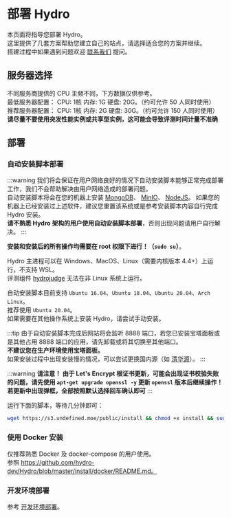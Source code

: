 # 部署 Hydro

本页面将指导您部署 Hydro。  
这里提供了几套方案帮助您建立自己的站点，请选择适合您的方案并继续。  
搭建过程中如果遇到问题欢迎 [联系我们](/#联系我们) 提问。  

## 服务器选择

不同服务商提供的 CPU 主频不同，下方数据仅供参考。  
最低服务器配置： CPU: 1核 内存: 1G 硬盘: 20G。（约可允许 50 人同时使用）  
推荐服务器配置： CPU: 1核 内存: 2G 硬盘: 30G。（约可允许 150 人同时使用）  
**请尽量不要使用突发性能实例或共享型实例，这可能会导致评测时间计量不准确**

## 部署

### 自动安装脚本部署

:::warning
我们将会保证在用户网络良好的情况下自动安装脚本能够正常完成部署工作，我们不会帮助解决由用户网络造成的部署问题。  
自动安装脚本将会在您的机器上安装
[MongoDB](https://www.mongodb.com/try/download/community)、
[MinIO](https://min.io/download)、
[NodeJS](https://nodejs.org/en/download/)。
如果您的机器上已经安装过上述软件，建议您重置该系统或是参考安装脚本内容自行完成 Hydro 安装。  
**请不熟悉 Hydro 架构的用户使用自动安装脚本部署**，否则出现问题请用户自行解决。
:::

**安装和安装后的所有操作均需要在 root 权限下进行！（`sudo su`）**。

Hydro 主进程可以在 Windows、MacOS、Linux（需要内核版本 4.4+）上运行，不支持 WSL。  
评测组件 [hydrojudge](https://hydro.js.org/plugins/hydrojudge/) 无法在非 Linux 系统上运行。

自动安装脚本目前支持 `Ubuntu 16.04`、`Ubuntu 18.04`、`Ubuntu 20.04`、`Arch Linux`。  
推荐使用 `Ubuntu 20.04`。  
如果需要在其他操作系统上安装 Hydro，请尝试手动安装。

:::tip
由于自动安装脚本完成后网站将会监听 8888 端口，若您已安装宝塔面板或是其他占用 8888 端口的应用，请先卸载或将其切换至其他端口。  
**不建议您在生产环境使用宝塔面板。**  
如果安装过程中出现安装慢的情况，可以尝试更换国内源（如 [清华源](https://mirrors.tuna.tsinghua.edu.cn/)）。
:::

:::warning
**请注意！ 由于 Let's Encrypt 根证书更新，可能会出现证书校验失败的问题，请先使用 `apt-get upgrade openssl -y` 更新 `openssl` 版本后继续操作！若更新中出现弹框，全部按照默认选择回车确认即可**
:::

运行下面的脚本，等待几分钟即可：

```sh
wget https://s3.undefined.moe/public/install && chmod +x install && sudo ./install
```

### 使用 Docker 安装

仅推荐熟悉 Docker 及 docker-compose 的用户使用。  
参照 https://github.com/hydro-dev/Hydro/blob/master/install/docker/README.md。

### 开发环境部署

参考 [开发环境部署](/dev/)。
